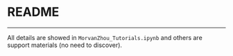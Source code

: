 # README
---------------------------
All details are showed in `MorvanZhou_Tutorials.ipynb` and others are support materials (no need to discover).
